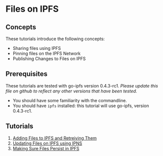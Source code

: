 # Files on IPFS

## Concepts
These tutorials introduce the following concepts:
* Sharing files using IPFS
* Pinning files on the IPFS Network
* Publishing Changes to Files on IPFS

## Prerequisites
These tutorials are tested with go-ipfs version 0.4.3-rc1. _Please update this file on github to reflect any other versions that have been tested._

- You should have some familiarity with the commandline.
- You should have `ipfs` installed: this tutorial will use go-ipfs, version 0.4.3-rc1.

## Tutorials

1. [Adding Files to IPFS and Retreiving Them](/files-on-ipfs/1-add-and-retrieve-files/README.md)
1. [Updating Files on IPFS using IPNS](/files-on-ipfs/2-update-files/README.md)
1. [Making Sure Files Persist in IPFS](/files-on-ipfs/3-pin-files/README.md)
